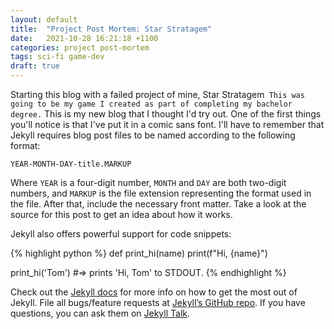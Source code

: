 ```yaml
---
layout: default
title:  "Project Post Mortem: Star Stratagem"
date:   2021-10-28 16:21:18 +1100
categories: project post-mortem
tags: sci-fi game-dev 
draft: true
---
```


Starting this blog with a failed project of mine, Star Stratagem` This was going to be my game I created as part of completing my bachelor degree.`
This is my new blog that I thought I'd try out. One of the first things you'll notice is that I've put it in a comic sans font. 
I'll have to remember that Jekyll requires blog post files to be named according to the following format:

`YEAR-MONTH-DAY-title.MARKUP`

Where `YEAR` is a four-digit number, `MONTH` and `DAY` are both two-digit numbers, and `MARKUP` is the file extension representing 
the format used in the file. After that, include the necessary front matter.
Take a look at the source for this post to get an idea about how it works.

Jekyll also offers powerful support for code snippets:

{% highlight python %}
def print_hi(name)
  print(f"Hi, {name}")

print_hi('Tom')
#=> prints 'Hi, Tom' to STDOUT.
{% endhighlight %}

Check out the [Jekyll docs][jekyll-docs] for more info on how to get the most out of Jekyll. File all bugs/feature requests at [Jekyll’s GitHub repo][jekyll-gh]. If you have questions, you can ask them on [Jekyll Talk][jekyll-talk].

[jekyll-docs]: https://jekyllrb.com/docs/home
[jekyll-gh]:   https://github.com/jekyll/jekyll
[jekyll-talk]: https://talk.jekyllrb.com/
